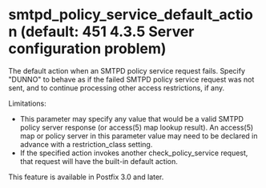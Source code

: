 # smtpd_policy_service_default_action (default: 451 4.3.5 Server configuration problem)
 The default action when an SMTPD policy service request fails.
Specify "DUNNO" to behave as if the failed SMTPD policy service
request was not sent, and to continue processing other access
restrictions, if any. 


 Limitations: 


* This parameter may specify any value that would be a valid
SMTPD policy server response (or access(5) map lookup result). An
access(5) map or policy server in this parameter value may need to
be declared in advance with a restriction\_class setting.
* If the specified action invokes another check\_policy\_service
request, that request will have the built-in default action.


 This feature is available in Postfix 3.0 and later. 


